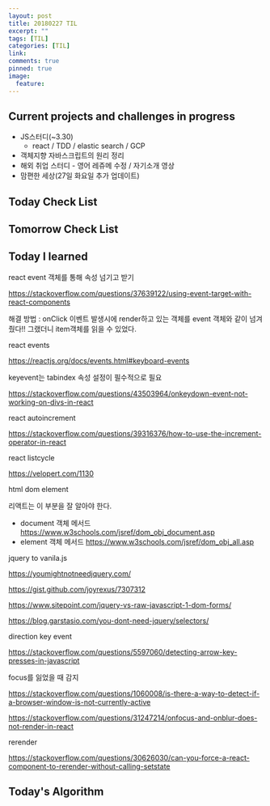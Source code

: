 ```yaml
---
layout: post
title: 20180227 TIL
excerpt: ""
tags: [TIL]
categories: [TIL]
link:
comments: true
pinned: true
image:
  feature:
---
```


## Current projects and challenges in progress

- JS스터디(~3.30)
  - react / TDD / elastic search / GCP 
- 객체지향 자바스크립트의 원리 정리
- 해외 취업 스터디 - 영어 레쥬메 수정 / 자기소개 영상
- 맘편한 세상(27일 화요일 추가 업데이트)

## Today Check List



## Tomorrow Check List



## Today I learned



react event 객체를 통해 속성 넘기고 받기

https://stackoverflow.com/questions/37639122/using-event-target-with-react-components

해결 방법 : onClick 이벤트 발생시에 render하고 있는 객체를 event 객체와 같이 넘겨줬다!! 그랬더니 item객체를 읽을 수 있었다.



react events

https://reactjs.org/docs/events.html#keyboard-events



keyevent는 tabindex 속성 설정이 필수적으로 필요

https://stackoverflow.com/questions/43503964/onkeydown-event-not-working-on-divs-in-react



react autoincrement

https://stackoverflow.com/questions/39316376/how-to-use-the-increment-operator-in-react



react listcycle

https://velopert.com/1130



html dom element

리액트는 이 부분을 잘 알아야 한다.

* document 객체 메서드 https://www.w3schools.com/jsref/dom_obj_document.asp
* element 객체 메서드 https://www.w3schools.com/jsref/dom_obj_all.asp



jquery to vanila.js

https://youmightnotneedjquery.com/

https://gist.github.com/joyrexus/7307312

https://www.sitepoint.com/jquery-vs-raw-javascript-1-dom-forms/

https://blog.garstasio.com/you-dont-need-jquery/selectors/



direction key event

https://stackoverflow.com/questions/5597060/detecting-arrow-key-presses-in-javascript



focus를 잃었을 때 감지

https://stackoverflow.com/questions/1060008/is-there-a-way-to-detect-if-a-browser-window-is-not-currently-active

https://stackoverflow.com/questions/31247214/onfocus-and-onblur-does-not-render-in-react



rerender

https://stackoverflow.com/questions/30626030/can-you-force-a-react-component-to-rerender-without-calling-setstate



## Today's Algorithm

